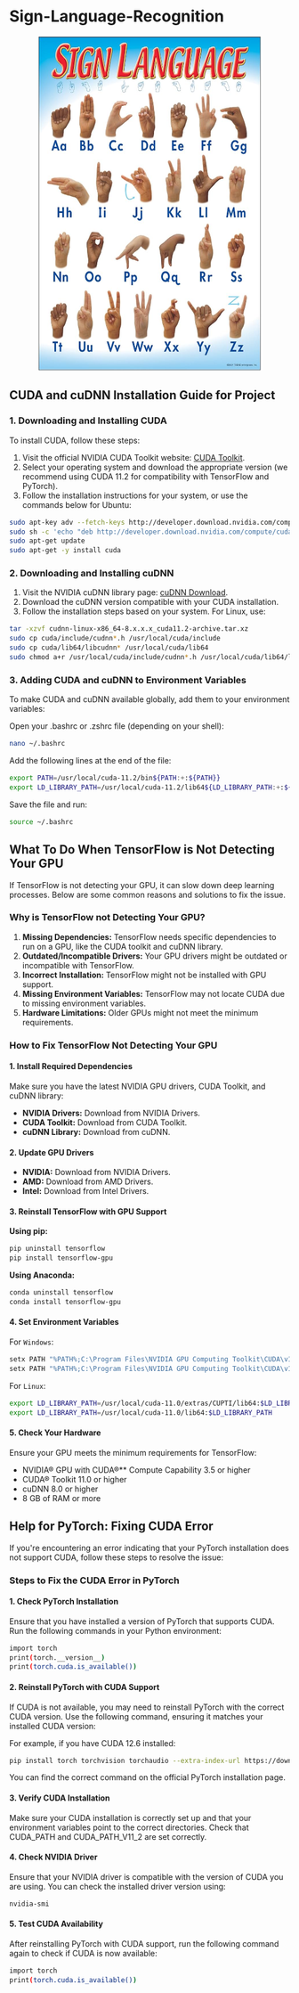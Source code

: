# Sign-Language-Recognition

<p align="center">
    <a href="https://github.com/talfig/Assembler">
      <img src="https://github.com/talfig/Sign-Language-Recognition/blob/main/ASL.jpg" alt="ASL alphabet" width="400" height="600">
    </a>
</p>

## CUDA and cuDNN Installation Guide for Project

### 1. Downloading and Installing CUDA

To install CUDA, follow these steps:

1. Visit the official NVIDIA CUDA Toolkit website: [CUDA Toolkit](https://developer.nvidia.com/cuda-toolkit).
2. Select your operating system and download the appropriate version (we recommend using CUDA 11.2 for compatibility with TensorFlow and PyTorch).
3. Follow the installation instructions for your system, or use the commands below for Ubuntu:

```bash
sudo apt-key adv --fetch-keys http://developer.download.nvidia.com/compute/cuda/repos/ubuntu1804/x86_64/7fa2af80.pub
sudo sh -c 'echo "deb http://developer.download.nvidia.com/compute/cuda/repos/ubuntu1804/x86_64 /" > /etc/apt/sources.list.d/cuda.list'
sudo apt-get update
sudo apt-get -y install cuda
```

### 2. Downloading and Installing cuDNN

1. Visit the NVIDIA cuDNN library page: [cuDNN Download](https://developer.nvidia.com/cudnn).
2. Download the cuDNN version compatible with your CUDA installation.
3. Follow the installation steps based on your system. For Linux, use:

```bash
tar -xzvf cudnn-linux-x86_64-8.x.x.x_cuda11.2-archive.tar.xz
sudo cp cuda/include/cudnn*.h /usr/local/cuda/include
sudo cp cuda/lib64/libcudnn* /usr/local/cuda/lib64
sudo chmod a+r /usr/local/cuda/include/cudnn*.h /usr/local/cuda/lib64/libcudnn*
```

### 3. Adding CUDA and cuDNN to Environment Variables

To make CUDA and cuDNN available globally, add them to your environment variables:

Open your .bashrc or .zshrc file (depending on your shell):

```bash
nano ~/.bashrc
```

Add the following lines at the end of the file:

```bash
export PATH=/usr/local/cuda-11.2/bin${PATH:+:${PATH}}
export LD_LIBRARY_PATH=/usr/local/cuda-11.2/lib64${LD_LIBRARY_PATH:+:${LD_LIBRARY_PATH}}
```

Save the file and run:

```bash
source ~/.bashrc
```

## What To Do When TensorFlow is Not Detecting Your GPU

If TensorFlow is not detecting your GPU, it can slow down deep learning processes. Below are some common reasons and solutions to fix the issue.

### Why is TensorFlow not Detecting Your GPU?

1. **Missing Dependencies:** TensorFlow needs specific dependencies to run on a GPU, like the CUDA toolkit and cuDNN library.
2. **Outdated/Incompatible Drivers:** Your GPU drivers might be outdated or incompatible with TensorFlow.
3. **Incorrect Installation:** TensorFlow might not be installed with GPU support.
4. **Missing Environment Variables:** TensorFlow may not locate CUDA due to missing environment variables.
5. **Hardware Limitations:** Older GPUs might not meet the minimum requirements.

### How to Fix TensorFlow Not Detecting Your GPU

#### 1. Install Required Dependencies

Make sure you have the latest NVIDIA GPU drivers, CUDA Toolkit, and cuDNN library:

* **NVIDIA Drivers:** Download from NVIDIA Drivers.
* **CUDA Toolkit:** Download from CUDA Toolkit.
* **cuDNN Library:** Download from cuDNN.

#### 2. Update GPU Drivers

* **NVIDIA:** Download from NVIDIA Drivers.
* **AMD:** Download from AMD Drivers.
* **Intel:** Download from Intel Drivers.

#### 3. Reinstall TensorFlow with GPU Support

**Using pip:**

```bash
pip uninstall tensorflow
pip install tensorflow-gpu
```

**Using Anaconda:**

```bash
conda uninstall tensorflow
conda install tensorflow-gpu
```

#### 4. Set Environment Variables

For `Windows`:

```bash
setx PATH "%PATH%;C:\Program Files\NVIDIA GPU Computing Toolkit\CUDA\v11.0\extras\CUPTI\lib64"
setx PATH "%PATH%;C:\Program Files\NVIDIA GPU Computing Toolkit\CUDA\v11.0\bin"
```

For `Linux`:

```bash
export LD_LIBRARY_PATH=/usr/local/cuda-11.0/extras/CUPTI/lib64:$LD_LIBRARY_PATH
export LD_LIBRARY_PATH=/usr/local/cuda-11.0/lib64:$LD_LIBRARY_PATH
```

#### 5. Check Your Hardware

Ensure your GPU meets the minimum requirements for TensorFlow:

* NVIDIA® GPU with CUDA®** Compute Capability 3.5 or higher
* CUDA® Toolkit 11.0 or higher
* cuDNN 8.0 or higher
* 8 GB of RAM or more

## Help for PyTorch: Fixing CUDA Error

If you're encountering an error indicating that your PyTorch installation does not support CUDA, follow these steps to resolve the issue:

### Steps to Fix the CUDA Error in PyTorch

#### 1. Check PyTorch Installation

Ensure that you have installed a version of PyTorch that supports CUDA. Run the following commands in your Python environment:

```bash
import torch
print(torch.__version__)
print(torch.cuda.is_available())
```

#### 2. Reinstall PyTorch with CUDA Support

If CUDA is not available, you may need to reinstall PyTorch with the correct CUDA version. Use the following command, ensuring it matches your installed CUDA version:

For example, if you have CUDA 12.6 installed:

```bash
pip install torch torchvision torchaudio --extra-index-url https://download.pytorch.org/whl/cu126
```

You can find the correct command on the official PyTorch installation page.

#### 3. Verify CUDA Installation

Make sure your CUDA installation is correctly set up and that your environment variables point to the correct directories. Check that CUDA_PATH and CUDA_PATH_V11_2 are set correctly.

#### 4. Check NVIDIA Driver

Ensure that your NVIDIA driver is compatible with the version of CUDA you are using. You can check the installed driver version using:

```bash
nvidia-smi
```

#### 5. Test CUDA Availability

After reinstalling PyTorch with CUDA support, run the following command again to check if CUDA is now available:

```bash
import torch
print(torch.cuda.is_available())
```

